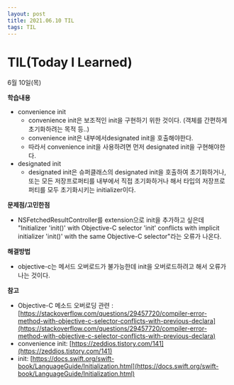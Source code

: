 ```yaml
---
layout: post
title: 2021.06.10 TIL
tags: TIL
---
```

# TIL(Today I Learned)

6월 10일(목)

**학습내용**

- convenience init
    - convenience init은 보조적인 init을 구현하기 위한 것이다.  (객체를 간편하게 초기화하려는 목적 등..)
    - convenience init은 내부에서designated init을 호출해야한다.
    - 따라서 convenience init을 사용하려면 먼저 designated init을 구현해야한다.
- designated init
    - designated init은 슈퍼클래스의 designated init을 호출하여 초기화하거나, 또는 모든 저장프로퍼티를 내부에서 직접 초기화하거나 해서 타입의 저장프로퍼티를 모두 초기화시키는 initializer이다.

**문제점/고민한점**

- NSFetchedResultController를 extension으로 init을 추가하고 싶은데 "Initializer 'init()' with Objective-C selector 'init' conflicts with implicit initializer 'init()' with the same Objective-C selector"라는 오류가 나온다.

**해결방법**

- objective-c는 메서드 오버로드가 불가능한데 init을 오버로드하려고 해서 오류가 나는 것이다.

**참고**

- Objective-C 메소드 오버로딩 관련 : [https://stackoverflow.com/questions/29457720/compiler-error-method-with-objective-c-selector-conflicts-with-previous-declara](https://stackoverflow.com/questions/29457720/compiler-error-method-with-objective-c-selector-conflicts-with-previous-declara)
- convenience init: [https://zeddios.tistory.com/141](https://zeddios.tistory.com/141)
- init: [https://docs.swift.org/swift-book/LanguageGuide/Initialization.html](https://docs.swift.org/swift-book/LanguageGuide/Initialization.html)
